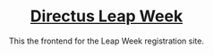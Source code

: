<a href="https://directus.io" target="_blank">

  <h1 align="center">Directus Leap Week</h1>
</a>

<p align="center">This the frontend for the Leap Week registration site.</p>
